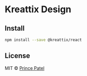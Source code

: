 # Kreattix Design

## Install

```bash
npm install --save @kreattix/react
```

## License

MIT © [Prince Patel](https://github.com/kreattix)
